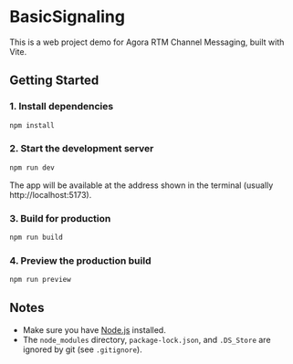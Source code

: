 # BasicSignaling

This is a web project demo for Agora RTM Channel Messaging, built with Vite.

## Getting Started

### 1. Install dependencies

```bash
npm install
```

### 2. Start the development server

```bash
npm run dev
```

The app will be available at the address shown in the terminal (usually http://localhost:5173).

### 3. Build for production

```bash
npm run build
```

### 4. Preview the production build

```bash
npm run preview
```

## Notes

- Make sure you have [Node.js](https://nodejs.org/) installed.
- The `node_modules` directory, `package-lock.json`, and `.DS_Store` are ignored by git (see `.gitignore`).
